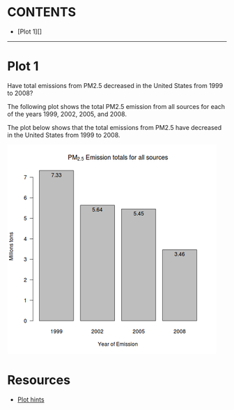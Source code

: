 CONTENTS
========

* [Plot 1][]

-----

Plot 1
======

Have total emissions from PM2.5 decreased in the United States from 1999 to
2008? 

The following plot shows the total PM2.5 emission from all sources for each of
the years 1999, 2002, 2005, and 2008.

The plot below shows that the total emissions from PM2.5 have decreased in the
United States from 1999 to 2008.

![PM[2.5] Emission totals for all sources](plot1.png)

Resources
=========

* [Plot hints](https://www.stat.auckland.ac.nz/~paul/RGraphics/chapter3.html)

